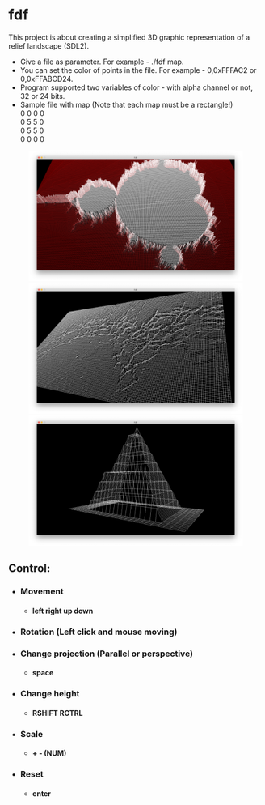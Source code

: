 # fdf
This project is about creating a simplified 3D graphic representation of a relief landscape (SDL2).

- Give a file as parameter. For example - ./fdf map.
- You can set the color of points in the file. For example - 0,0xFFFAC2 or 0,0xFFABCD24.
- Program supported two variables of color - with alpha channel or not, 32 or 24 bits.
- Sample file with map (Note that each map must be a rectangle!)\
0 0 0 0\
0 5 5 0\
0 5 5 0\
0 0 0 0

<figure>
	<img src="pic/mandelbrot.png" />
	<img src="pic/mars.png" />
	<img src="pic/pyramide.png" />
</figure>

## Control:
- ### Movement
   + #### left right up down
- ### Rotation (Left click and mouse moving)
- ### Change projection (Parallel or perspective)
   + #### space
- ### Change height
   + #### RSHIFT RCTRL
- ### Scale
   + #### + - (NUM)
- ### Reset
   + #### enter
